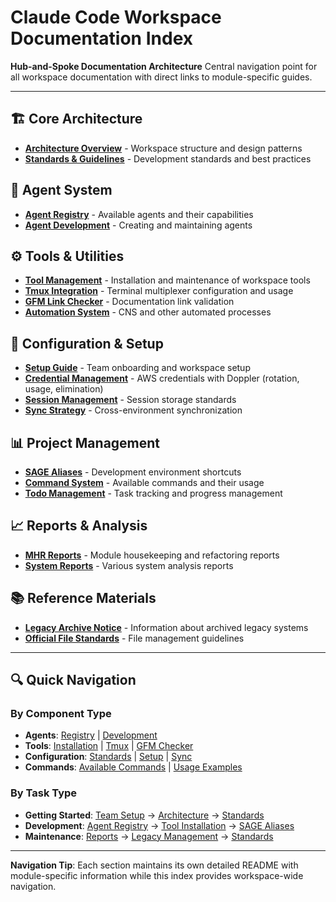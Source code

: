 # Claude Code Workspace Documentation Index

**Hub-and-Spoke Documentation Architecture**
Central navigation point for all workspace documentation with direct links to module-specific guides.

---

## **🏗️ Core Architecture**

- **[Architecture Overview](architecture/ARCHITECTURE.md)** - Workspace structure and design patterns
- **[Standards & Guidelines](standards/)** - Development standards and best practices

## **🤖 Agent System**

- **[Agent Registry](agents/AGENTS.md)** - Available agents and their capabilities
- **[Agent Development](agents/)** - Creating and maintaining agents

## **⚙️ Tools & Utilities**

- **[Tool Management](../install-all-tools)** - Installation and maintenance of workspace tools
- **[Tmux Integration](../tmux/docs/README.md)** - Terminal multiplexer configuration and usage
- **[GFM Link Checker](../gfm-link-checker/)** - Documentation link validation
- **[Automation System](../automation/)** - CNS and other automated processes

## **🔧 Configuration & Setup**

- **[Setup Guide](setup/TEAM_SETUP.md)** - Team onboarding and workspace setup
- **[Credential Management](setup/aws-credentials-doppler.md)** - AWS credentials with Doppler (rotation, usage, elimination)
- **[Session Management](standards/CLAUDE_SESSION_STORAGE_STANDARD.md)** - Session storage standards
- **[Sync Strategy](sync/claude-code-sync-strategy.md)** - Cross-environment synchronization

## **📊 Project Management**

- **[SAGE Aliases](../sage-aliases/)** - Development environment shortcuts
- **[Command System](commands/commands.md)** - Available commands and their usage
- **[Todo Management](../todos/)** - Task tracking and progress management

## **📈 Reports & Analysis**

- **[MHR Reports](reports/MHR_SAGE_SYNC_REPORT.md)** - Module housekeeping and refactoring reports
- **[System Reports](reports/)** - Various system analysis reports

## **📚 Reference Materials**

- **[Legacy Archive Notice](../LEGACY_ARCHIVE_NOTICE.md)** - Information about archived legacy systems
- **[Official File Standards](standards/CLAUDE_CODE_OFFICIAL_FILES.md)** - File management guidelines

---

## **🔍 Quick Navigation**

### By Component Type

- **Agents**: [Registry](agents/AGENTS.md) | [Development](agents/)
- **Tools**: [Installation](../install-all-tools) | [Tmux](../tmux/) | [GFM Checker](../gfm-link-checker/)
- **Configuration**: [Standards](standards/) | [Setup](setup/) | [Sync](sync/)
- **Commands**: [Available Commands](commands/commands.md) | [Usage Examples](commands/command-extensions.md)

### By Task Type

- **Getting Started**: [Team Setup](setup/TEAM_SETUP.md) → [Architecture](architecture/ARCHITECTURE.md) → [Standards](standards/)
- **Development**: [Agent Registry](agents/AGENTS.md) → [Tool Installation](../install-all-tools) → [SAGE Aliases](../sage-aliases/)
- **Maintenance**: [Reports](reports/) → [Legacy Management](../LEGACY_ARCHIVE_NOTICE.md) → [Standards](standards/)

---

**Navigation Tip**: Each section maintains its own detailed README with module-specific information while this index provides workspace-wide navigation.
